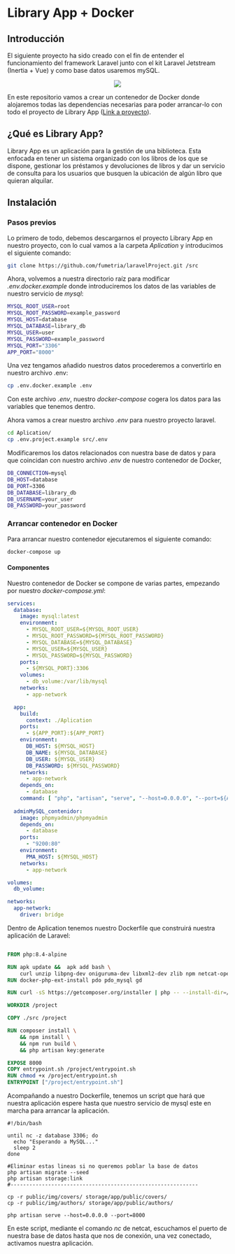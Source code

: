 # Library App + Docker

## Introducción
El siguiente proyecto ha sido creado con el fin de entender el funcionamiento del framework Laravel junto con el kit Laravel Jetstream (Inertia + Vue) y como base datos usaremos mySQL.
<p align="center">
  <a href="https://skillicons.dev">
    <img src="https://skillicons.dev/icons?i=docker,laravel,vue,mysql,tailwind&theme=light" />
  </a>
</p> 

En este repositorio vamos a crear un contenedor de Docker donde alojaremos todas las dependencias necesarias para poder arrancar-lo con todo el proyecto de Library App ([Link a proyecto](https://github.com/fumetria/laravelProject.git)).

## ¿Qué es Library App?

Library App es un aplicación para la gestión de una biblioteca. Esta enfocada en tener un sistema organizado con los libros de los que se dispone, gestionar los préstamos y devoluciones de libros y dar un servicio de consulta para los usuarios que busquen la ubicación de algún libro que quieran alquilar.

## Instalación

### Pasos previos

Lo primero de todo, debemos descargarnos el proyecto Library App en nuestro proyecto, con lo cual vamos a la carpeta *Aplication*  y introducimos el siguiente comando:
```bash
git clone https://github.com/fumetria/laravelProject.git /src
```

Ahora, volvemos a nuestra directorio raíz para modificar *.env.docker.example* donde introduciremos los datos de las variables de nuestro servicio de *mysql*:

```bash
MYSQL_ROOT_USER=root
MYSQL_ROOT_PASSWORD=example_password
MYSQL_HOST=database
MYSQL_DATABASE=library_db
MYSQL_USER=user
MYSQL_PASSWORD=example_password
MYSQL_PORT="3306"
APP_PORT="8000"
```

Una vez tengamos añadido nuestros datos procederemos a convertirlo en nuestro archivo .env:

```bash
cp .env.docker.example .env
```
Con este archivo *.env*, nuestro *docker-compose* cogera los datos para las variables que tenemos dentro.

Ahora vamos a crear nuestro archivo *.env* para nuestro proyecto laravel.
```bash
cd Aplication/
cp .env.project.example src/.env
```
Modificaremos los datos relacionados con nuestra base de datos y para que coincidan con nuestro archivo *.env* de nuestro contenedor de Docker,
```bash
DB_CONNECTION=mysql
DB_HOST=database
DB_PORT=3306
DB_DATABASE=library_db
DB_USERNAME=your_user
DB_PASSWORD=your_password
```

### Arrancar contenedor en Docker

Para arrancar nuestro contenedor ejecutaremos el siguiente comando:

```bash
docker-compose up
```

#### Componentes

Nuestro contenedor de Docker se compone de varias partes, empezando por nuestro *docker-compose.yml*:
```yml
services:
  database:
    image: mysql:latest
    environment:
      - MYSQL_ROOT_USER=${MYSQL_ROOT_USER}
      - MYSQL_ROOT_PASSWORD=${MYSQL_ROOT_PASSWORD}
      - MYSQL_DATABASE=${MYSQL_DATABASE}
      - MYSQL_USER=${MYSQL_USER}
      - MYSQL_PASSWORD=${MYSQL_PASSWORD}
    ports:
      - ${MYSQL_PORT}:3306
    volumes:
      - db_volume:/var/lib/mysql
    networks:
      - app-network

  app:
    build:
      context: ./Aplication
    ports:
      - ${APP_PORT}:${APP_PORT}
    environment:
      DB_HOST: ${MYSQL_HOST}
      DB_NAME: ${MYSQL_DATABASE}
      DB_USER: ${MYSQL_USER}
      DB_PASSWORD: ${MYSQL_PASSWORD}
    networks:
      - app-network
    depends_on:
      - database
    command: [ "php", "artisan", "serve", "--host=0.0.0.0", "--port=${APP_PORT}" ]
  
  adminMySQL_contenidor:
    image: phpmyadmin/phpmyadmin
    depends_on:
      - database
    ports:
      - "9200:80"
    environment:
      PMA_HOST: ${MYSQL_HOST}
    networks:
      - app-network

volumes:
  db_volume:

networks:
  app-network:
    driver: bridge
```
Dentro de Aplication tenemos nuestro Dockerfile que construirá nuestra aplicación de Laravel:

```Dockerfile

FROM php:8.4-alpine

RUN apk update &&  apk add bash \
    curl unzip libpng-dev oniguruma-dev libxml2-dev zlib npm netcat-openbsd
RUN docker-php-ext-install pdo pdo_mysql gd

RUN curl -sS https://getcomposer.org/installer | php -- --install-dir=/usr/local/bin --filename=composer

WORKDIR /project

COPY ./src /project

RUN composer install \
    && npm install \
    && npm run build \
    && php artisan key:generate

EXPOSE 8000
COPY entrypoint.sh /project/entrypoint.sh
RUN chmod +x /project/entrypoint.sh
ENTRYPOINT ["/project/entrypoint.sh"]
```

Acompañando a nuestro Dockerfile, tenemos un script que hará que nuestra aplicación espere hasta que nuestro servicio de mysql este en marcha para arrancar la aplicación.

```shell
#!/bin/bash

until nc -z database 3306; do
  echo "Esperando a MySQL..."
  sleep 2
done

#Eliminar estas lineas si no queremos poblar la base de datos
php artisan migrate --seed
php artisan storage:link
#------------------------------------------------------------

cp -r public/img/covers/ storage/app/public/covers/
cp -r public/img/authors/ storage/app/public/authors/

php artisan serve --host=0.0.0.0 --port=8000
```

En este script, mediante el comando *nc* de netcat, escuchamos el puerto de nuestra base de datos hasta que nos de conexión, una vez conectado, activamos nuestra aplicación.



